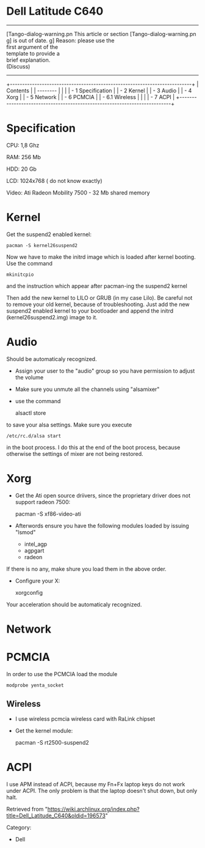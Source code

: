 Dell Latitude C640
==================

  ------------------------ ------------------------ ------------------------
  [Tango-dialog-warning.pn This article or section  [Tango-dialog-warning.pn
  g]                       is out of date.          g]
                           Reason: please use the   
                           first argument of the    
                           template to provide a    
                           brief explanation.       
                           (Discuss)                
  ------------------------ ------------------------ ------------------------

+--------------------------------------------------------------------------+
| Contents                                                                 |
| --------                                                                 |
|                                                                          |
| -   1 Specification                                                      |
| -   2 Kernel                                                             |
| -   3 Audio                                                              |
| -   4 Xorg                                                               |
| -   5 Network                                                            |
| -   6 PCMCIA                                                             |
|     -   6.1 Wireless                                                     |
|                                                                          |
| -   7 ACPI                                                               |
+--------------------------------------------------------------------------+

Specification
=============

CPU: 1,8 Ghz

RAM: 256 Mb

HDD: 20 Gb

LCD: 1024x768 ( do not know exactly)

Video: Ati Radeon Mobility 7500 - 32 Mb shared memory

Kernel
======

Get the suspend2 enabled kernel:

    pacman -S kernel26suspend2

Now we have to make the initrd image which is loaded after kernel
booting. Use the command

    mkinitcpio

and the instruction which appear after pacman-ing the suspend2 kernel

Then add the new kernel to LILO or GRUB (in my case Lilo). Be careful
not to remove your old kernel, because of troubleshooting. Just add the
new suspend2 enabled kernel to your bootloader and append the initrd
(kernel26suspend2.img) image to it.

Audio
=====

Should be automaticaly recognized.

-   Assign your user to the "audio" group so you have permission to
    adjust the volume
-   Make sure you unmute all the channels using "alsamixer"
-   use the command

    alsactl store

to save your alsa settings. Make sure you execute

    /etc/rc.d/alsa start

in the boot process. I do this at the end of the boot process, because
otherwise the settings of mixer are not being restored.

Xorg
====

-   Get the Ati open source driivers, since the proprietary driver does
    not support radeon 7500:

    pacman -S xf86-video-ati

-   Afterwords ensure you have the following modules loaded by issuing
    "lsmod"
    -   intel_agp
    -   agpgart
    -   radeon

If there is no any, make shure you load them in the above order.

-   Configure your X:

    xorgconfig

Your acceleration should be automaticaly recognized.

Network
=======

PCMCIA
======

In order to use the PCMCIA load the module

    modprobe yenta_socket

Wireless
--------

-   I use wireless pcmcia wireless card with RaLink chipset
-   Get the kernel module:

    pacman -S rt2500-suspend2

ACPI
====

I use APM instead of ACPI, because my Fn+Fx laptop keys do not work
under ACPI. The only problem is that the laptop doesn't shut down, but
only halt.

Retrieved from
"https://wiki.archlinux.org/index.php?title=Dell_Latitude_C640&oldid=196573"

Category:

-   Dell
